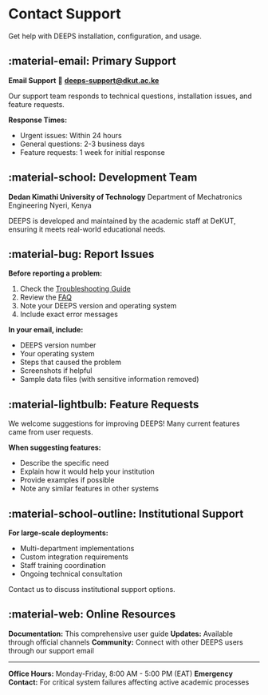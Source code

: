 # Contact Support

Get help with DEEPS installation, configuration, and usage.

## :material-email: Primary Support

**Email Support**
📧 **deeps-support@dkut.ac.ke**

Our support team responds to technical questions, installation issues, and feature requests.

**Response Times:**
- Urgent issues: Within 24 hours
- General questions: 2-3 business days
- Feature requests: 1 week for initial response

## :material-school: Development Team

**Dedan Kimathi University of Technology**
Department of Mechatronics Engineering
Nyeri, Kenya

DEEPS is developed and maintained by the academic staff at DeKUT, ensuring it meets real-world educational needs.

## :material-bug: Report Issues

**Before reporting a problem:**
1. Check the [Troubleshooting Guide](troubleshooting.md)
2. Review the [FAQ](faq.md)
3. Note your DEEPS version and operating system
4. Include exact error messages

**In your email, include:**
- DEEPS version number
- Your operating system
- Steps that caused the problem
- Screenshots if helpful
- Sample data files (with sensitive information removed)

## :material-lightbulb: Feature Requests

We welcome suggestions for improving DEEPS! Many current features came from user requests.

**When suggesting features:**
- Describe the specific need
- Explain how it would help your institution
- Provide examples if possible
- Note any similar features in other systems

## :material-school-outline: Institutional Support

**For large-scale deployments:**
- Multi-department implementations
- Custom integration requirements
- Staff training coordination
- Ongoing technical consultation

Contact us to discuss institutional support options.

## :material-web: Online Resources

**Documentation:** This comprehensive user guide
**Updates:** Available through official channels
**Community:** Connect with other DEEPS users through our support email

---

**Office Hours:** Monday-Friday, 8:00 AM - 5:00 PM (EAT)
**Emergency Contact:** For critical system failures affecting active academic processes